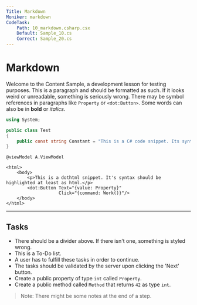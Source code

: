 ```yaml
---
Title: Markdown
Moniker: markdown
CodeTask: 
    Path: 10_markdown.csharp.csx
    Default: Sample_10.cs
    Correct: Sample_20.cs
---
```


# Markdown

Welcome to the Content Sample, a development lesson for testing purposes. This is a paragraph and should be formatted as such. If it looks weird or unreadable, something is seriously wrong. There may be symbol references in paragraphs like `Property` or `<dot:Button>`. Some words can also be in __bold__ or _italics_.

```csharp
using System;

public class Test
{
    public const string Constant = "This is a C# code snippet. Its syntax should be highlighted.";
}
```

```dothtml
@viewModel A.ViewModel

<html>
    <body>
        <p>This is a dothtml snippet. It's syntax should be highlighted at least as html.</p>
        <dot:Button Text="{value: Property}"
                    Click="{command: Work()}"/>
    </body>
</html>
```

---

## Tasks

- There should be a divider above. If there isn't one, something is styled wrong.
- This is a To-Do list.
- A user has to fulfill these tasks in order to continue.
- The tasks should be validated by the server upon clicking the 'Next' button.
- Create a public property of type `int` called `Property`.
- Create a public method called `Method` that returns `42` as type `int`.

> Note: There might be some notes at the end of a step.